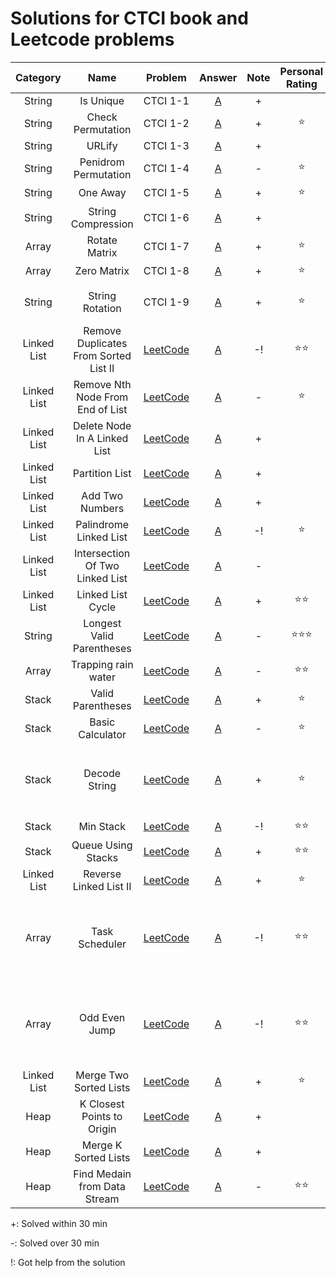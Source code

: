 # Solutions for CTCI book and Leetcode problems

| Category | Name | Problem | Answer | Note | Personal Rating | |
|:-:|:-:|:-:|:-:|:-:|:-:| :- |
| String | Is Unique | CTCI 1-1 | [A](Chapter1_Arrays_String/1_IsUnique.py) | + | |
| String | Check Permutation | CTCI 1-2 | [A](Chapter1_Arrays_String/2_CheckPermutation.py) | +  | :star: |
| String | URLify | CTCI 1-3 | [A](Chapter1_Arrays_String/3_URLify.py) | + | |
| String | Penidrom Permutation | CTCI 1-4 | [A](Chapter1_Arrays_String/4_PenidromPermutation.py) | - | :star: |
| String | One Away | CTCI 1-5 | [A](Chapter1_Arrays_String/5_OneAway.py) | + | :star: |
| String | String Compression | CTCI 1-6 | [A](Chapter1_Arrays_String/6_StringCompression.py) | + | |
| Array | Rotate Matrix | CTCI 1-7 | [A](Chapter1_Arrays_String/7_RotateMatrix.py) | +  | :star: |
| Array | Zero Matrix | CTCI 1-8 | [A](Chapter1_Arrays_String/8_ZeroMatrix.py) | + | :star: |
| String | String Rotation | CTCI 1-9 | [A](Chapter1_Arrays_String/9_StringRotation.py) | + | :star: | [KMP Algorithm (Is substring?)](Chapter1_Arrays_String/KMP_algorithm.py) |
| Linked List  | Remove Duplicates From Sorted List II | [LeetCode](https://leetcode.com/problems/remove-duplicates-from-sorted-list-ii/) | [A](Chapter2_LinkedList/1_RemoveDuplicatesfromSortedListII.py) | -!  | :star::star: |
| Linked List  | Remove Nth Node From End of List   | [LeetCode](https://leetcode.com/problems/remove-nth-node-from-end-of-list/) | [A](Chapter2_LinkedList/2_RemoveNthNodeFromEndofList.py) | - | :star: |
| Linked List  | Delete Node In A Linked List  | [LeetCode](https://leetcode.com/problems/delete-node-in-a-linked-list/description/) | [A](Chapter2_LinkedList/3_DeleteNodeInALinkedList.py ) | + | |
| Linked List  | Partition List | [LeetCode](https://leetcode.com/problems/partition-list/) | [A](Chapter2_LinkedList/4_PartitionList.py ) | + | |
| Linked List  | Add Two Numbers | [LeetCode](https://leetcode.com/problems/add-two-numbers/) | [A](Chapter2_LinkedList/5_AddTwoNumbers.py) | + | |
| Linked List  |  Palindrome Linked List | [LeetCode](https://leetcode.com/problems/palindrome-linked-list/) | [A](Chapter2_LinkedList/6_PalindromeLinkedList.py ) | -! | :star: |
| Linked List  | Intersection Of Two Linked List  | [LeetCode](https://leetcode.com/problems/intersection-of-two-linked-lists/) | [A](Chapter2_LinkedList/7_IntersectionOfTwoLinkedList.py ) | - | |
| Linked List  | Linked List Cycle  | [LeetCode](https://leetcode.com/problems/linked-list-cycle/) | [A](Chapter2_LinkedList/8_LinkedListCycle.py ) | + | :star::star: |
| String | Longest Valid Parentheses | [LeetCode](https://leetcode.com/problems/longest-valid-parentheses/) | [A](Chapter2_LinkedList/extra_LongestValidParentheses.py) | - | :star::star::star: |
| Array  | Trapping rain water | [LeetCode](https://leetcode.com/problems/trapping-rain-water/) | [A](Chapter3_Stack_Queue/1_Trapping_Rain_Water.py) | - | :star::star: |
| Stack  | Valid Parentheses | [LeetCode](https://leetcode.com/problems/valid-parentheses/) | [A](Chapter3_Stack_Queue/2_Valid_Parentheses.py) | + | :star: |
| Stack  | Basic Calculator | [LeetCode](https://leetcode.com/problems/basic-calculator/) | [A](Chapter3_Stack_Queue/4_BasicCalculator.py) | - | :star: |
| Stack  | Decode String | [LeetCode](https://leetcode.com/problems/decode-string/) | [A](Chapter3_Stack_Queue/5_DecodeString.py ) | + | :star: | <ul><li>- [x] Use array instead of string</li></ul> |
| Stack  | Min Stack | [LeetCode](https://leetcode.com/problems/min-stack/) | [A](Chapter3_Stack_Queue/6_StackMin.py) | -! | :star::star: |
| Stack  | Queue Using Stacks | [LeetCode](https://leetcode.com/problems/implement-queue-using-stacks/) | [A](Chapter3_Stack_Queue/7_QueueViaStacks.py) | + | :star::star: |
| Linked List | Reverse Linked List II | [LeetCode](https://leetcode.com/problems/reverse-linked-list-ii/) | [A](Chapter2_LinkedList/reverse_linked_list_ii.py) | + | :star: |
| Array | Task Scheduler | [LeetCode](https://leetcode.com/problems/task-scheduler/) | [A](Chapter3_Stack_Queue/Task_Scheduler.py) | -! | :star::star: | <ul><li>- [ ] Check filling block solution</li></ul> | 
| Array | Odd Even Jump | [LeetCode](https://leetcode.com/problems/odd-even-jump/) | [A](Chapter3_Stack_Queue/Odd_Even_Jump.cpp) | -! | :star::star: | <ul><li>- [ ] Check monolithic stack solution</li></ul> |
| Linked List | Merge Two Sorted Lists | [LeetCode](https://leetcode.com/problems/merge-two-sorted-lists/) | [A](Chapter2_LinkedList/Merge_Two_Sorted_Lists.py) | + | :star: | Inplace |
| Heap | K Closest Points to Origin | [LeetCode](https://leetcode.com/problems/k-closest-points-to-origin/) | [A](Leetcode/K_Closest_Points_to_Origin.py) | + |
| Heap | Merge K Sorted Lists | [LeetCode](https://leetcode.com/problems/merge-k-sorted-lists/) | [A](Leetcode/Merge_K_Sorted_Lists.py) | + |
| Heap | Find Medain from Data Stream | [LeetCode](https://leetcode.com/problems/find-median-from-data-stream/) | [A](Leetcode/Find_Median_from_Data_Stream.py) | - | :star::star: |

+: Solved within 30 min

-: Solved over 30 min

!: Got help from the solution
